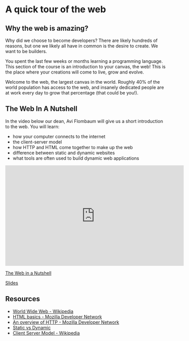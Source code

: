 # A quick tour of the web

## Why the web is amazing?

Why did we choose to become developers? There are likely hundreds of reasons, but one we likely all have in common is the desire to create. We want to be builders.

You spent the last few weeks or months learning a programming language. This section of the course is an introduction to your canvas, the web! This is the place where your creations will come to live, grow and evolve. 

Welcome to the web, the largest canvas in the world. Roughly 40% of the world population has access to the web, and insanely dedicated people are at work every day to grow that percentage (that could be you!). 

## The Web In A Nutshell

In the video below our dean, Avi Flombaum will give us a short introduction to the web. You will learn:
- how your computer connects to the internet
- the client-server model
- how HTTP and HTML come together to make up the web
- difference between static and dynamic websites
- what tools are often used to build dynamic web applications


<iframe width="560" height="315" src="https://www.youtube.com/embed/7AS96jRnquI?rel=0&modestbranding=1" frameborder="0" allowfullscreen></iframe><p><a href="https://www.youtube.com/watch?v=7AS96jRnquI">The Web in a Nutshell</a></p>

[Slides](https://docs.google.com/presentation/d/1m6SPR13MdfF7YRhfx7HtvkOmFnrRyVQOEFgWhI8Bc0I/edit?usp=sharing)

## Resources
- [World Wide Web - Wikipedia](https://en.wikipedia.org/wiki/World_Wide_Web)
- [HTML basics - Mozilla Developer Network](https://developer.mozilla.org/en-US/docs/Learn/Getting_started_with_the_web/HTML_basics)
- [An overview of HTTP - Mozilla Developer Network](https://developer.mozilla.org/en-US/docs/Web/HTTP/Overview)
- [Static vs Dynamic](https://noahveltman.com/static-dynamic/)
- [Client Server Model - Wikipedia](https://en.wikipedia.org/wiki/Client%E2%80%93server_model)
